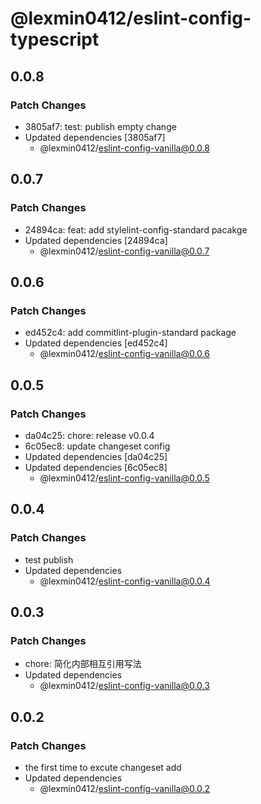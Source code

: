 # @lexmin0412/eslint-config-typescript

## 0.0.8

### Patch Changes

- 3805af7: test: publish empty change
- Updated dependencies [3805af7]
  - @lexmin0412/eslint-config-vanilla@0.0.8

## 0.0.7

### Patch Changes

- 24894ca: feat: add stylelint-config-standard pacakge
- Updated dependencies [24894ca]
  - @lexmin0412/eslint-config-vanilla@0.0.7

## 0.0.6

### Patch Changes

- ed452c4: add commitlint-plugin-standard package
- Updated dependencies [ed452c4]
  - @lexmin0412/eslint-config-vanilla@0.0.6

## 0.0.5

### Patch Changes

- da04c25: chore: release v0.0.4
- 6c05ec8: update changeset config
- Updated dependencies [da04c25]
- Updated dependencies [6c05ec8]
  - @lexmin0412/eslint-config-vanilla@0.0.5

## 0.0.4

### Patch Changes

- test publish
- Updated dependencies
  - @lexmin0412/eslint-config-vanilla@0.0.4

## 0.0.3

### Patch Changes

- chore: 简化内部相互引用写法
- Updated dependencies
  - @lexmin0412/eslint-config-vanilla@0.0.3

## 0.0.2

### Patch Changes

- the first time to excute changeset add
- Updated dependencies
  - @lexmin0412/eslint-config-vanilla@0.0.2
